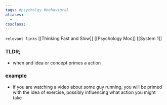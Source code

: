 ```yaml
---
tags: #psycholgy #behavioral 
aliases: 
  - 
cssclass: 
---
```

`relevant links` [[Thinking Fast and Slow]] [[Psychology Moc]] [[System 1]]

### TLDR;
- when and idea or concept primes a action

### example
- if you are watching a video about some guy running, you will be primed with the idea of exercise, possibly influencing what action you might take